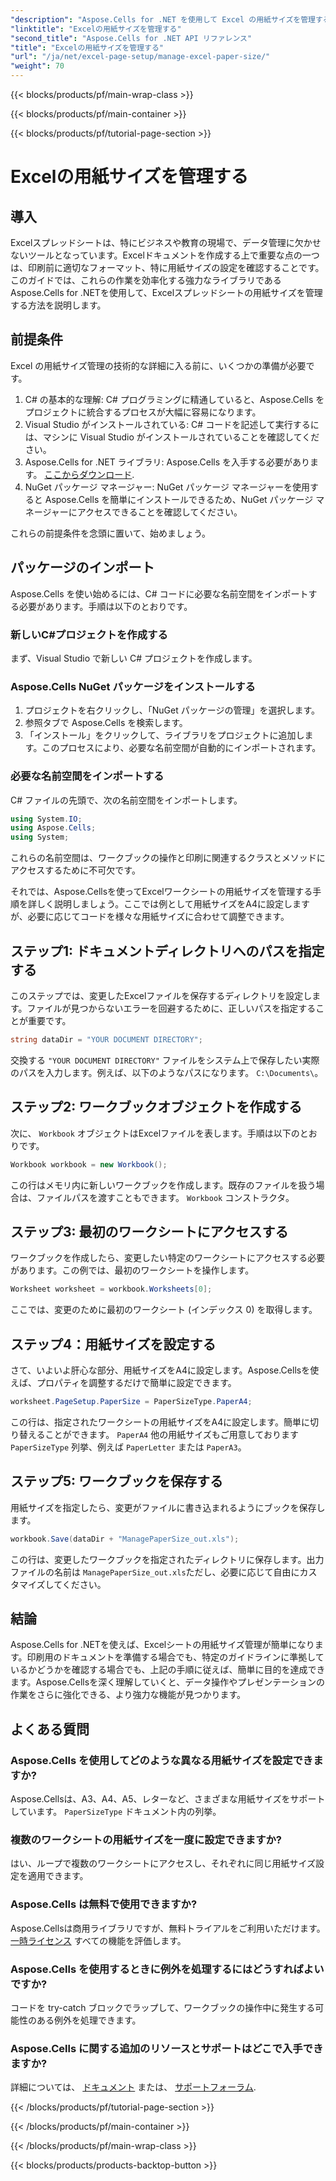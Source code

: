 ```yaml
---
"description": "Aspose.Cells for .NET を使用して Excel の用紙サイズを管理する方法を学びます。このガイドでは、シームレスな統合を実現するための手順と例を紹介します。"
"linktitle": "Excelの用紙サイズを管理する"
"second_title": "Aspose.Cells for .NET API リファレンス"
"title": "Excelの用紙サイズを管理する"
"url": "/ja/net/excel-page-setup/manage-excel-paper-size/"
"weight": 70
---
```


{{< blocks/products/pf/main-wrap-class >}}

{{< blocks/products/pf/main-container >}}

{{< blocks/products/pf/tutorial-page-section >}}

# Excelの用紙サイズを管理する

## 導入

Excelスプレッドシートは、特にビジネスや教育の現場で、データ管理に欠かせないツールとなっています。Excelドキュメントを作成する上で重要な点の一つは、印刷前に適切なフォーマット、特に用紙サイズの設定を確認することです。このガイドでは、これらの作業を効率化する強力なライブラリであるAspose.Cells for .NETを使用して、Excelスプレッドシートの用紙サイズを管理する方法を説明します。

## 前提条件

Excel の用紙サイズ管理の技術的な詳細に入る前に、いくつかの準備が必要です。

1. C# の基本的な理解: C# プログラミングに精通していると、Aspose.Cells をプロジェクトに統合するプロセスが大幅に容易になります。
2. Visual Studio がインストールされている: C# コードを記述して実行するには、マシンに Visual Studio がインストールされていることを確認してください。
3. Aspose.Cells for .NET ライブラリ: Aspose.Cells を入手する必要があります。 [ここからダウンロード](https://releases。aspose.com/cells/net/).
4. NuGet パッケージ マネージャー: NuGet パッケージ マネージャーを使用すると Aspose.Cells を簡単にインストールできるため、NuGet パッケージ マネージャーにアクセスできることを確認してください。

これらの前提条件を念頭に置いて、始めましょう。

## パッケージのインポート

Aspose.Cells を使い始めるには、C# コードに必要な名前空間をインポートする必要があります。手順は以下のとおりです。

### 新しいC#プロジェクトを作成する

まず、Visual Studio で新しい C# プロジェクトを作成します。

### Aspose.Cells NuGet パッケージをインストールする

1. プロジェクトを右クリックし、「NuGet パッケージの管理」を選択します。
2. 参照タブで Aspose.Cells を検索します。
3. 「インストール」をクリックして、ライブラリをプロジェクトに追加します。このプロセスにより、必要な名前空間が自動的にインポートされます。

### 必要な名前空間をインポートする

C# ファイルの先頭で、次の名前空間をインポートします。

```csharp
using System.IO;
using Aspose.Cells;
using System;
```

これらの名前空間は、ワークブックの操作と印刷に関連するクラスとメソッドにアクセスするために不可欠です。

それでは、Aspose.Cellsを使ってExcelワークシートの用紙サイズを管理する手順を詳しく説明しましょう。ここでは例として用紙サイズをA4に設定しますが、必要に応じてコードを様々な用紙サイズに合わせて調整できます。

## ステップ1: ドキュメントディレクトリへのパスを指定する

このステップでは、変更したExcelファイルを保存するディレクトリを設定します。ファイルが見つからないエラーを回避するために、正しいパスを指定することが重要です。

```csharp
string dataDir = "YOUR DOCUMENT DIRECTORY";
```

交換する `"YOUR DOCUMENT DIRECTORY"` ファイルをシステム上で保存したい実際のパスを入力します。例えば、以下のようなパスになります。 `C:\Documents\`。

## ステップ2: ワークブックオブジェクトを作成する

次に、 `Workbook` オブジェクトはExcelファイルを表します。手順は以下のとおりです。

```csharp
Workbook workbook = new Workbook();
```

この行はメモリ内に新しいワークブックを作成します。既存のファイルを扱う場合は、ファイルパスを渡すこともできます。 `Workbook` コンストラクタ。

## ステップ3: 最初のワークシートにアクセスする

ワークブックを作成したら、変更したい特定のワークシートにアクセスする必要があります。この例では、最初のワークシートを操作します。

```csharp
Worksheet worksheet = workbook.Worksheets[0];
```

ここでは、変更のために最初のワークシート (インデックス 0) を取得します。

## ステップ4：用紙サイズを設定する

さて、いよいよ肝心な部分、用紙サイズをA4に設定します。Aspose.Cellsを使えば、プロパティを調整するだけで簡単に設定できます。

```csharp
worksheet.PageSetup.PaperSize = PaperSizeType.PaperA4;
```

この行は、指定されたワークシートの用紙サイズをA4に設定します。簡単に切り替えることができます。 `PaperA4` 他の用紙サイズもご用意しております `PaperSizeType` 列挙、例えば `PaperLetter` または `PaperA3`。

## ステップ5: ワークブックを保存する

用紙サイズを指定したら、変更がファイルに書き込まれるようにブックを保存します。

```csharp
workbook.Save(dataDir + "ManagePaperSize_out.xls");
```

この行は、変更したワークブックを指定されたディレクトリに保存します。出力ファイルの名前は `ManagePaperSize_out.xls`ただし、必要に応じて自由にカスタマイズしてください。

## 結論

Aspose.Cells for .NETを使えば、Excelシートの用紙サイズ管理が簡単になります。印刷用のドキュメントを準備する場合でも、特定のガイドラインに準拠しているかどうかを確認する場合でも、上記の手順に従えば、簡単に目的を達成できます。Aspose.Cellsを深く理解していくと、データ操作やプレゼンテーションの作業をさらに強化できる、より強力な機能が見つかります。

## よくある質問

### Aspose.Cells を使用してどのような異なる用紙サイズを設定できますか?
Aspose.Cellsは、A3、A4、A5、レターなど、さまざまな用紙サイズをサポートしています。 `PaperSizeType` ドキュメント内の列挙。

### 複数のワークシートの用紙サイズを一度に設定できますか?
はい、ループで複数のワークシートにアクセスし、それぞれに同じ用紙サイズ設定を適用できます。

### Aspose.Cells は無料で使用できますか?
Aspose.Cellsは商用ライブラリですが、無料トライアルをご利用いただけます。 [一時ライセンス](https://purchase.aspose.com/temporary-license/) すべての機能を評価します。

### Aspose.Cells を使用するときに例外を処理するにはどうすればよいですか?
コードを try-catch ブロックでラップして、ワークブックの操作中に発生する可能性のある例外を処理できます。

### Aspose.Cells に関する追加のリソースとサポートはどこで入手できますか?
詳細については、 [ドキュメント](https://reference.aspose.com/cells/net/) または、 [サポートフォーラム](https://forum。aspose.com/c/cells/9).

{{< /blocks/products/pf/tutorial-page-section >}}

{{< /blocks/products/pf/main-container >}}

{{< /blocks/products/pf/main-wrap-class >}}

{{< blocks/products/products-backtop-button >}}